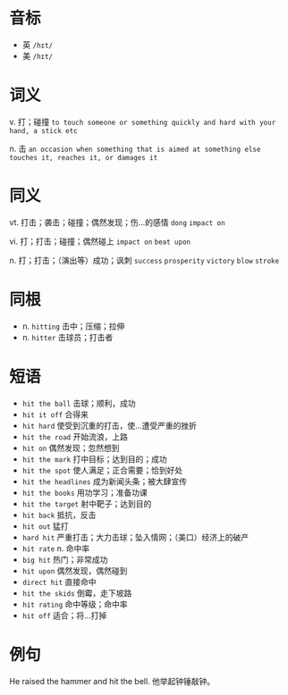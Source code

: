 # 音标

- 英 `/hɪt/`
- 美 `/hɪt/`

# 词义

v. 打；碰撞
`to touch someone or something quickly and hard with your hand, a stick etc`

n. 击
`an occasion when something that is aimed at something else touches it, reaches it, or damages it`

# 同义

vt. 打击；袭击；碰撞；偶然发现；伤…的感情
`dong` `impact on`

vi. 打；打击；碰撞；偶然碰上
`impact on` `beat upon`

n. 打；打击；（演出等）成功；讽刺
`success` `prosperity` `victory` `blow` `stroke`

# 同根

- n. `hitting` 击中；压缩；拉伸
- n. `hitter` 击球员；打击者

# 短语

- `hit the ball` 击球；顺利，成功
- `hit it off` 合得来
- `hit hard` 使受到沉重的打击，使…遭受严重的挫折
- `hit the road` 开始流浪，上路
- `hit on` 偶然发现；忽然想到
- `hit the mark` 打中目标；达到目的；成功
- `hit the spot` 使人满足；正合需要；恰到好处
- `hit the headlines` 成为新闻头条；被大肆宣传
- `hit the books` 用功学习；准备功课
- `hit the target` 射中靶子；达到目的
- `hit back` 抵抗，反击
- `hit out` 猛打
- `hard hit` 严重打击；大力击球；坠入情网；（美口）经济上的破产
- `hit rate` n. 命中率
- `big hit` 热门；非常成功
- `hit upon` 偶然发现，偶然碰到
- `direct hit` 直接命中
- `hit the skids` 倒霉，走下坡路
- `hit rating` 命中等级；命中率
- `hit off` 适合；将…打掉

# 例句

He raised the hammer and hit the bell.
他举起钟锤敲钟。


